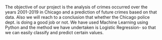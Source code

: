The objective of our project is the analysis of crimes occurred over the years 2001-2019 in Chicago and a prediction of future crimes based on that data. Also we will reach to a conclusion that whether the Chicago police dept. is doing a good job or not. We have used Machine Learning using Python and the method we have undertaken is Logistic Regression- so that we can easily classify and predict certain values. 
